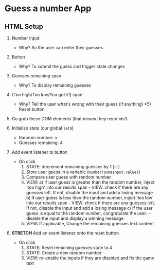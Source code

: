 # Guess a number App

## HTML Setup
1) Number Input
    - Why? So the user can enter their guesses
2) Button
    - Why? To submit the guess and trigger state changes
3) Guesses remaining span
    - Why? To display remaining guesses
4) (Too high/Too low/You got it!) span
    - Why? Tell the user what's wrong with their guess (if anything)
*5) Reset button

1) Go grab these DOM elements (that means they need ids!)
2) Initialize state (our global `let`s)
    - Random number: n
    - Guesses remaining: 4
3) Add event listener to button
    - On click
        1) STATE: decrement remaining guesses by 1 (--)
        2) Store user guess in a variable (`Number(someInput.value)`)
        3) Compare user guess with random number
        4) VIEW:
            a) if user guess is greater than the random number, inject 'too high' into our results span
                - VIEW: check if there are any guesses left. If not, disable the input and add a losing message
            b) if user guess is less than the random number, inject 'too low' into our results span
                - VIEW: check if there are any guesses left. If not, disable the input and add a losing message
            c) if the user guess is equal to the random number, congratulate the user.
                - disable the input and display a winning message
        5) VIEW: If applicable, Change the remaining guesses text content
4) **STRETCH** Add an event listener onto the reset button
    - On click
        1) STATE: Reset remaining guesses state to 4
        2) STATE: Create a new random number
        3) VIEW: re-enable the inputs if they are disabled and fix the game text